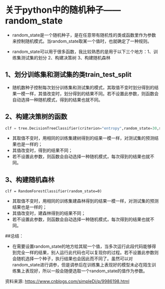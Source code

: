 ﻿# 关于python中的随机种子——random_state

- random_state是一个随机种子，是在任意带有随机性的类或函数里作为参数来控制随机模式。当random_state取某一个值时，也就确定了一种规则。

- random_state可以用于很多函数，我比较熟悉的是用于以下三个地方：1、训练集测试集的划分 2、构建决策树 3、构建随机森林

## 1、划分训练集和测试集的类train_test_split
- 随机数种子控制每次划分训练集和测试集的模式，其取值不变时划分得到的结果一模一样，其值改变时，划分得到的结果不同。若不设置此参数，则函数会自动选择一种随机模式，得到的结果也就不同。

## 2、构建决策树的函数
```python
clf = tree.DecisionTreeClassifier(criterion="entropy",random_state=30,splitter="random")
```
- 其取值不变时，用相同的训练集建树得到的结果一模一样，对测试集的预测结果也是一样的；
- 其值改变时，得到的结果不同；
- 若不设置此参数，则函数会自动选择一种随机模式，每次得到的结果也就不同。

## 3、构建随机森林
```
clf = RandomForestClassifier(random_state=0)
```
- 其取值不变时，用相同的训练集建森林得到的结果一模一样，对测试集的预测结果也是一样的；
- 其值改变时，建森林得到的结果不同；
- 若不设置此参数，则函数会自动选择一种随机模式，每次得到的结果也就不同。

##总结：
- 在需要设置random_state的地方给其赋一个值，当多次运行此段代码能够得到完全一样的结果，别人运行此代码也可以复现你的过程。若不设置此参数则会随机选择一个种子，执行结果也会因此而不同了。虽然可以对random_state进行调参，但是调参后在训练集上表现好的模型未必在陌生训练集上表现好，所以一般会随便选取一个random_state的值作为参数。


资料来源:
https://www.cnblogs.com/simpleDi/p/9986198.html